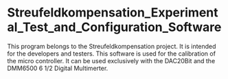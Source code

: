 # Streufeldkompensation_Experimental_Test_and_Configuration_Software

This program belongs to the Streufeldkompensation project. It is intended for the developers and testers. This software is used for the calibration of the micro controller. It can be used exclusively with the DAC20Bit and the DMM6500 6 1/2 Digital Multimerter. 
